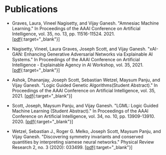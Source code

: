 # Publications

- Graves, Laura, Vineel Nagisetty, and Vijay Ganesh. "Amnesiac Machine Learning." In Proceedings of the AAAI Conference on Artificial Intelligence, vol. 35, no. 13, pp. 11516-11524. 2021. [[pdf](https://arxiv.org/abs/2010.10981){:target="_blank"}]


- Nagisetty, Vineel, Laura Graves, Joseph Scott, and Vijay Ganesh. "xAI-GAN: Enhancing Generative Adversarial Networks via Explainable AI Systems." In Proceedings of the AAAI Conference on Artificial Intelligence - Explainable Agency in AI Workshop, vol. 35, 2021. [[pdf](https://arxiv.org/abs/2002.10438){:target="_blank"}]


- Ashok, Dhananjay, Joseph Scott, Sebastian Wetzel, Maysum Panju, and Vijay Ganesh. "Logic Guided Genetic Algorithms(Student Abstract)." In Proceedings of the AAAI Conference on Artificial Intelligence, vol. 35, 2021.
[[pdf](https://arxiv.org/abs/2010.11328){:target="_blank"}]


- Scott, Joseph, Maysum Panju, and Vijay Ganesh. "LGML: Logic Guided Machine Learning (Student Abstract)." In Proceedings of the AAAI Conference on Artificial Intelligence, vol. 34, no. 10, pp. 13909-13910. 2020. [[pdf](https://cs.uwaterloo.ca/~j29scott/pdfs/aaai20.pdf){:target="_blank"}]


- Wetzel, Sebastian J., Roger G. Melko, Joseph Scott, Maysum Panju, and Vijay Ganesh. "Discovering symmetry invariants and conserved quantities by interpreting siamese neural networks." Physical Review Research 2, no. 3 (2020): 033499. [[pdf](https://journals.aps.org/prresearch/abstract/10.1103/PhysRevResearch.2.033499){:target="_blank"}]


